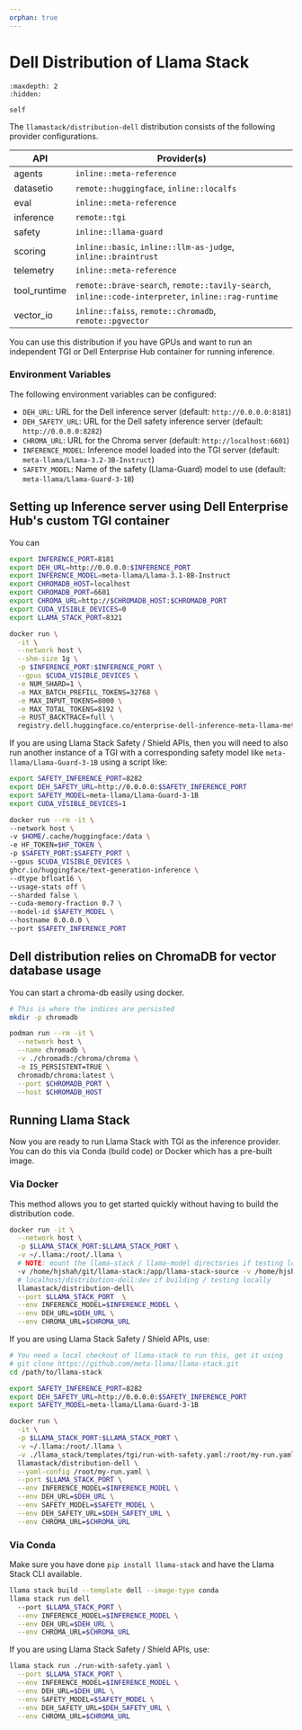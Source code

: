 ```yaml
---
orphan: true
---
```


# Dell Distribution of Llama Stack

```{toctree}
:maxdepth: 2
:hidden:

self
```

The `llamastack/distribution-dell` distribution consists of the following provider configurations.

| API | Provider(s) |
|-----|-------------|
| agents | `inline::meta-reference` |
| datasetio | `remote::huggingface`, `inline::localfs` |
| eval | `inline::meta-reference` |
| inference | `remote::tgi` |
| safety | `inline::llama-guard` |
| scoring | `inline::basic`, `inline::llm-as-judge`, `inline::braintrust` |
| telemetry | `inline::meta-reference` |
| tool_runtime | `remote::brave-search`, `remote::tavily-search`, `inline::code-interpreter`, `inline::rag-runtime` |
| vector_io | `inline::faiss`, `remote::chromadb`, `remote::pgvector` |


You can use this distribution if you have GPUs and want to run an independent TGI or Dell Enterprise Hub container for running inference.

### Environment Variables

The following environment variables can be configured:

- `DEH_URL`: URL for the Dell inference server (default: `http://0.0.0.0:8181`)
- `DEH_SAFETY_URL`: URL for the Dell safety inference server (default: `http://0.0.0.0:8282`)
- `CHROMA_URL`: URL for the Chroma server (default: `http://localhost:6601`)
- `INFERENCE_MODEL`: Inference model loaded into the TGI server (default: `meta-llama/Llama-3.2-3B-Instruct`)
- `SAFETY_MODEL`: Name of the safety (Llama-Guard) model to use (default: `meta-llama/Llama-Guard-3-1B`)


## Setting up Inference server using Dell Enterprise Hub's custom TGI container

You can

```bash
export INFERENCE_PORT=8181
export DEH_URL=http://0.0.0.0:$INFERENCE_PORT
export INFERENCE_MODEL=meta-llama/Llama-3.1-8B-Instruct
export CHROMADB_HOST=localhost
export CHROMADB_PORT=6601
export CHROMA_URL=http://$CHROMADB_HOST:$CHROMADB_PORT
export CUDA_VISIBLE_DEVICES=0
export LLAMA_STACK_PORT=8321

docker run \
  -it \
  --network host \
  --shm-size 1g \
  -p $INFERENCE_PORT:$INFERENCE_PORT \
  --gpus $CUDA_VISIBLE_DEVICES \
  -e NUM_SHARD=1 \
  -e MAX_BATCH_PREFILL_TOKENS=32768 \
  -e MAX_INPUT_TOKENS=8000 \
  -e MAX_TOTAL_TOKENS=8192 \
  -e RUST_BACKTRACE=full \
  registry.dell.huggingface.co/enterprise-dell-inference-meta-llama-meta-llama-3.1-8b-instruct
```

If you are using Llama Stack Safety / Shield APIs, then you will need to also run another instance of a TGI with a corresponding safety model like `meta-llama/Llama-Guard-3-1B` using a script like:

```bash
export SAFETY_INFERENCE_PORT=8282
export DEH_SAFETY_URL=http://0.0.0.0:$SAFETY_INFERENCE_PORT
export SAFETY_MODEL=meta-llama/Llama-Guard-3-1B
export CUDA_VISIBLE_DEVICES=1

docker run --rm -it \
--network host \
-v $HOME/.cache/huggingface:/data \
-e HF_TOKEN=$HF_TOKEN \
-p $SAFETY_PORT:$SAFETY_PORT \
--gpus $CUDA_VISIBLE_DEVICES \
ghcr.io/huggingface/text-generation-inference \
--dtype bfloat16 \
--usage-stats off \
--sharded false \
--cuda-memory-fraction 0.7 \
--model-id $SAFETY_MODEL \
--hostname 0.0.0.0 \
--port $SAFETY_INFERENCE_PORT
```

## Dell distribution relies on ChromaDB for vector database usage

You can start a chroma-db easily using docker.
```bash
# This is where the indices are persisted
mkdir -p chromadb

podman run --rm -it \
  --network host \
  --name chromadb \
  -v ./chromadb:/chroma/chroma \
  -e IS_PERSISTENT=TRUE \
  chromadb/chroma:latest \
  --port $CHROMADB_PORT \
  --host $CHROMADB_HOST
```

## Running Llama Stack

Now you are ready to run Llama Stack with TGI as the inference provider. You can do this via Conda (build code) or Docker which has a pre-built image.

### Via Docker

This method allows you to get started quickly without having to build the distribution code.

```bash
docker run -it \
  --network host \
  -p $LLAMA_STACK_PORT:$LLAMA_STACK_PORT \
  -v ~/.llama:/root/.llama \
  # NOTE: mount the llama-stack / llama-model directories if testing local changes else not needed
  -v /home/hjshah/git/llama-stack:/app/llama-stack-source -v /home/hjshah/git/llama-models:/app/llama-models-source \
  # localhost/distribution-dell:dev if building / testing locally
  llamastack/distribution-dell\
  --port $LLAMA_STACK_PORT  \
  --env INFERENCE_MODEL=$INFERENCE_MODEL \
  --env DEH_URL=$DEH_URL \
  --env CHROMA_URL=$CHROMA_URL

```

If you are using Llama Stack Safety / Shield APIs, use:

```bash
# You need a local checkout of llama-stack to run this, get it using
# git clone https://github.com/meta-llama/llama-stack.git
cd /path/to/llama-stack

export SAFETY_INFERENCE_PORT=8282
export DEH_SAFETY_URL=http://0.0.0.0:$SAFETY_INFERENCE_PORT
export SAFETY_MODEL=meta-llama/Llama-Guard-3-1B

docker run \
  -it \
  -p $LLAMA_STACK_PORT:$LLAMA_STACK_PORT \
  -v ~/.llama:/root/.llama \
  -v ./llama_stack/templates/tgi/run-with-safety.yaml:/root/my-run.yaml \
  llamastack/distribution-dell \
  --yaml-config /root/my-run.yaml \
  --port $LLAMA_STACK_PORT \
  --env INFERENCE_MODEL=$INFERENCE_MODEL \
  --env DEH_URL=$DEH_URL \
  --env SAFETY_MODEL=$SAFETY_MODEL \
  --env DEH_SAFETY_URL=$DEH_SAFETY_URL \
  --env CHROMA_URL=$CHROMA_URL
```

### Via Conda

Make sure you have done `pip install llama-stack` and have the Llama Stack CLI available.

```bash
llama stack build --template dell --image-type conda
llama stack run dell
  --port $LLAMA_STACK_PORT \
  --env INFERENCE_MODEL=$INFERENCE_MODEL \
  --env DEH_URL=$DEH_URL \
  --env CHROMA_URL=$CHROMA_URL
```

If you are using Llama Stack Safety / Shield APIs, use:

```bash
llama stack run ./run-with-safety.yaml \
  --port $LLAMA_STACK_PORT \
  --env INFERENCE_MODEL=$INFERENCE_MODEL \
  --env DEH_URL=$DEH_URL \
  --env SAFETY_MODEL=$SAFETY_MODEL \
  --env DEH_SAFETY_URL=$DEH_SAFETY_URL \
  --env CHROMA_URL=$CHROMA_URL
```
